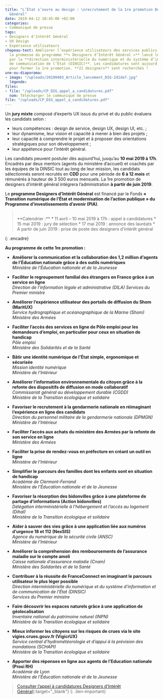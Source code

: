 ```yaml
---
title: "L’État s’ouvre au design : \nrecrutement de la 1re promotion Designers d’Intérêt
  Général"
date: 2019-04-12 10:45:00 +02:00
categories:
- Communiqué de presse
tags:
- Designers d'Intérêt Général
- UX Design
- Expérience utilisateurs
chapeau-text: Améliorer l’expérience utilisateurs des services publics en ligne, c’est
  la promesse du programme **« Designers d’Intérêt Général »** lancé le 12 mars dernier
  par la **direction interministérielle du numérique et du système d’information et
  de communication de l’État (DINSIC)**. Les candidatures sont aujourd’hui ouvertes
  pour former la 1re promotion. **21 designers** sont recherchés !
une-ou-diaporama:
- image: "/uploads/20190403_Article_lancement_DIG-2d1de7.jpg"
  légende: 
files:
- file: "/uploads/CP_DIG_appel_a_candidatures.pdf"
  nom: Télécharger le communiqué de presse
file: "/uploads/CP_DIG_appel_a_candidatures.pdf"
---
```


Un **jury mixte** composé d’experts UX issus du privé et du public évaluera les candidats selon : 

* leurs compétences : design de service, design UX, design UI, etc. ;
* leur dynamisme, leur vision et capacité à mener à bien des projets ;
* leur capacité à comprendre le projet et à proposer des orientations stratégiques pour son développement ;
* leur appétence pour l’intérêt général.

Les candidats peuvent postuler dès aujourd’hui, jusqu’au **10 mai 2019 à 17h**. Encadrés par deux mentors (agents du ministère d’accueil) et coachés par les équipes de la DINSIC tout au long de leur mission, les candidats sélectionnés seront recrutés en **CDD** pour une période de **6 à 12 mois** et rémunérés à hauteur de 3 500 euros mensuels. La 1re promotion de designers d’intérêt général intégrera l’administration **à partir de juin 2019**.

Le **programme Designers d’Intérêt Général** est financé par le Fonds **« Transition numérique de l’État et modernisation de l’action publique » du Programme d’investissements d’avenir (PIA)**.


> <br> 
> **Calendrier :**
> * 11 avril – 10 mai 2019 à 17h : appel à candidatures 
> * 15 mai 2019 : jury de sélection 
> * 17 mai 2019 : annonce des lauréats
> * A partir de juin 2019 : prise de poste des designers d’intérêt général
{: .encadre}

**Au programme de cette 1re promotion :** 
<br>
* **Améliorer la communication et la collaboration des 1,2 million d’agents de l’Éducation nationale grâce à des outils numériques**<br>
*Ministère de l’Éducation nationale et de la Jeunesse*

* **Faciliter le regroupement familial des étrangers en France grâce à un service en ligne**<br>
*Direction de l’information légale et administrative (DILA)*
*Services du Premier ministre*

* **Améliorer l’expérience utilisateur des portails de diffusion du Shom (MaritUX)**<br>
*Service hydrographique et océanographique de la Marine (Shom)*<br>
*Ministère des Armées*

* **Faciliter l’accès des services en ligne de Pôle emploi pour les demandeurs d’emploi, en particulier pour ceux en situation de handicap**<br>
*Pôle emploi*<br>
*Ministère des Solidarités et de la Santé*

* **Bâtir une identité numérique de l'État simple, ergonomique et sécurisée**<br>
*Mission identité numérique*<br>
*Ministère de l’Intérieur*

* **Améliorer l’information environnementale du citoyen grâce à la refonte des dispositifs de diffusion en mode collaboratif**<br>
*Commissariat général au développement durable (CGDD)*<br>
*Ministère de la Transition écologique et solidaire*

* **Favoriser le recrutement à la gendarmerie nationale en réimaginant l’expérience en ligne des candidats**<br>
*Direction du personnel militaire de la gendarmerie nationale (DPMGN)*<br>
*Ministère de l’Intérieur*

* **Faciliter l’accès aux achats du ministère des Armées par la refonte de son service en ligne**<br>
*Ministère des Armées*

* **Faciliter la prise de rendez-vous en préfecture en créant un outil en ligne**<br>
*Ministère de l’Intérieur*

* **Simplifier le parcours des familles dont les enfants sont en situation de handicap**<br>
*Académie de Clermont-Ferrand*<br>
*Ministère de l’Éducation nationale et de la Jeunesse*

* **Favoriser la résorption des bidonvilles grâce à une plateforme de partage d’informations (Action bidonvilles)**<br>
*Délégation interministérielle à l’hébergement et l’accès au logement (Dihal)*<br>
*Ministère de la Transition écologique et solidaire*<br>

* **Aider à sauver des vies grâce à une application liée aux numéros d’urgence 18 et 112 (NexSIS)**<br>
*Agence du numérique de la sécurité civile (ANSC)*<br>
*Ministère de l’Intérieur*

* **Améliorer la compréhension des remboursements de l’assurance maladie sur le compte ameli**<br>
*Caisse nationale d’assurance maladie (Cnam)*<br>
*Ministère des Solidarités et de la Santé*

* **Contribuer à la réussite de FranceConnect en imaginant le parcours utilisateur le plus léger possible**<br>
*Direction interministérielle du numérique et du système d’information et de communication de l’État (DINSIC)*<br>
*Services du Premier ministre*

* **Faire découvrir les espaces naturels grâce à une application de géolocalisation**<br>
*Inventaire national du patrimoine naturel (INPN)*<br>
*Ministère de la Transition écologique et solidaire*

* **Mieux informer les citoyens sur les risques de crues via le site vigies.crues.gouv.fr (VigicrUX)**<br>
*Service central d’hydrométéorologie et d’appui à la prévision des inondations (SCHAPI)*<br>
*Ministère de la Transition écologique et solidaire*

* **Apporter des réponses en ligne aux agents de l’Education nationale (Proxi RH)**<br>
*Académie de Lyon*<br>
*Ministère de l’Éducation nationale et de la Jeunesse*

> [Consulter l’appel à candidatures Designers d’Intérêt Général](https://numerique.gouv.fr/espace-presse/letat-souvre-a-lux-design-lancement-du-programme-designers-dinteret-general/){:target="_blank"}
{: .lien-important}
